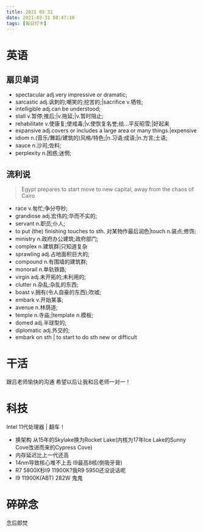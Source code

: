```yaml
---
title: 2021 03 31 
date: 2021-03-31 08:47:10
tags: [每日打卡]
---
```

# 英语
## 扇贝单词
- spectacular adj.very impressive or dramatic;
- sarcastic adj.讽刺的;嘲笑的;挖苦的;|sacrifice v.牺牲;
- intelligible adj.can be understood;
- stall v.暂停;推后;|v.拖延;|v.暂时阻止;
- rehabilitate v.使康复;使戒毒;|v.使恢复名誉;给...平反昭雪;|好起来
- expansive adj.covers or includes a large area or many things.|expensive 
- idiom n.(音乐/舞蹈/建筑的)风格/特色;|n.习语;成语;|n.方言;土语;
- sauce n.沙司;佐料;
- perplexity n.困惑;迷惘;
## 流利说
> Egypt prepares to start move to new capital, away from the chaos of Cairo
- race v.匆忙;争分夺秒;
- grandiose adj.宏伟的;华而不实的;
- servant n.职员;仆人;
- to put (the) finishing touches to sth. 对某物作最后润色|touch n.装点;修饰;
- ministry n.政府办公建筑;政府部门;
- complex n.建筑群|只知道复杂
- sprawling adj.占地面积巨大的;
- compound n.有围墙的建筑群;
- monorail n.单轨铁路;
- virgin adj.未开拓的;未利用的;
- clutter n.杂乱;杂乱的东西;
- boast v.拥有(令人自豪的东西);吹嘘;
- embark v.开始某事;
- avenue n.林荫道;
- temple n.寺庙;|template n.模板;
- domed adj.半球型的;
- diplomatic adj.外交的;
- embark on sth | to start to do sth new or difficult
# 干活
跟吕老师愉快的沟通
希望以后让我和吕老师一对一！
# 科技
Intel 11代处理器 | 翻车！
- 换架构 从15年的Skylake换为Rocket Lake(内核为17年Ice Lake的Sunny Cove改进而来的Cypress Cove)
- 内存延迟比上一代还高
- 14nm导致核心堆不上去 I9最高8核(倒吸牙膏)
- R7 5800X秒I9 11900K?我R9 5950还没说话呢
- I9 11900K(ABT) 282W 鬼鬼
# 碎碎念
念后即焚